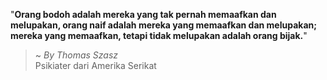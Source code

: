 "**Orang bodoh adalah mereka yang tak pernah memaafkan dan melupakan, orang naif adalah mereka yang memaafkan dan melupakan; mereka yang memaafkan, tetapi tidak melupakan adalah orang bijak.**"

> ~ _By Thomas Szasz_  
Psikiater dari Amerika Serikat
